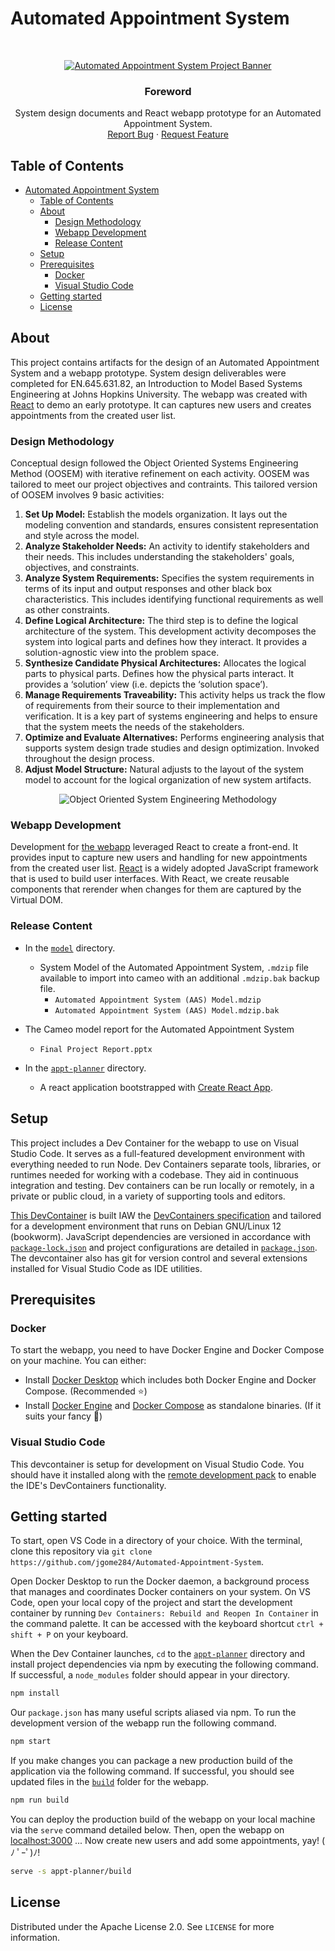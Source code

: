 # Automated Appointment System

<br />
<p align="center">
  <a href="https://github.com/jgome284/Automated-Appointment-System">
    <img src="resources/AAS-Banner.png" alt="Automated Appointment System Project Banner">
  </a>

  <h3 align="center">Foreword</h3>

  <p align="center">
    System design documents and React webapp prototype for an Automated Appointment System.
    <br />
    <a href="https://github.com/jgome284/Automated-Appointment-System/issues">Report Bug</a>
    ·
    <a href="https://github.com/jgome284/Automated-Appointment-System/issues">Request Feature</a>
  </p>
</p>

## Table of Contents

- [Automated Appointment System](#automated-appointment-system)
  - [Table of Contents](#table-of-contents)
  - [About](#about)
    - [Design Methodology](#design-methodology)
    - [Webapp Development](#webapp-development)
    - [Release Content](#release-content)
  - [Setup](#setup)
  - [Prerequisites](#prerequisites)
    - [Docker](#docker)
    - [Visual Studio Code](#visual-studio-code)
  - [Getting started](#getting-started)
  - [License](#license)

## About

This project contains artifacts for the design of an Automated Appointment System and a webapp prototype. System design deliverables were completed for EN.645.631.82, an Introduction to Model Based Systems Engineering at Johns Hopkins University. The webapp was created with [React](https://react.dev/) to demo an early prototype. It can captures new users and creates appointments from the created user list.

### Design Methodology

Conceptual design followed the Object Oriented Systems Engineering Method (OOSEM) with iterative refinement on each activity. OOSEM was tailored to meet our project objectives and contraints. This tailored version of OOSEM involves 9 basic activities:

1. **Set Up Model:** Establish the models organization. It lays out the modeling convention and standards, ensures consistent representation and style across the model.
1. **Analyze Stakeholder Needs:** An activity to identify stakeholders and their needs. This includes understanding the stakeholders' goals, objectives, and constraints.
1. **Analyze System Requirements:** Specifies the system requirements in terms of its input and output responses and other black box characteristics. This includes identifying functional requirements as well as other constraints.
1. **Define Logical Architecture:** The third step is to define the logical architecture of the system. This development activity decomposes the system into logical parts and defines how they interact. It provides a solution-agnostic view into the problem space.
1. **Synthesize Candidate Physical Architectures:** Allocates the logical parts to physical parts. Defines how the physical parts interact. It provides a ‘solution’ view (i.e. depicts the ‘solution space’).
1. **Manage Requirements Traveability:** This activity helps us track the flow of requirements from their source to their implementation and verification. It is a key part of systems engineering and helps to ensure that the system meets the needs of the stakeholders.
1. **Optimize and Evaluate Alternatives:** Performs engineering analysis that supports system design trade studies and design optimization. Invoked throughout the design process.
1. **Adjust Model Structure:** Natural adjusts to the layout of the system model to account for the logical organization of new system artifacts.

<p align="center">
  <img src="resources/Tailored_OOSEM.png" alt="Object Oriented System Engineering Methodology"/>
</p>

### Webapp Development

Development for [the webapp](./appt-planner/) leveraged React to create a front-end. It provides input to capture new users and handling for new appointments from the created user list. [React](https://react.dev/) is a widely adopted JavaScript framework that is used to build user interfaces. With React, we create reusable components that rerender when changes for them are captured by the Virtual DOM.

### Release Content

- In the [`model`](./model/) directory.
  - System Model of the Automated Appointment System, `.mdzip` file available to import into cameo with an additional `.mdzip.bak` backup file.
    - `Automated Appointment System (AAS) Model.mdzip`
    - `Automated Appointment System (AAS) Model.mdzip.bak`

- The Cameo model report for the Automated Appointment System
  - `Final Project Report.pptx`

- In the [`appt-planner`](./appt-planner/) directory.
  - A react application bootstrapped with [Create React App](https://github.com/facebook/create-react-app).

## Setup

This project includes a Dev Container for the webapp to use on Visual Studio Code. It serves as a full-featured development environment with everything needed to run Node. Dev Containers separate tools, libraries, or runtimes needed for working with a codebase. They aid in continuous integration and testing. Dev containers can be run locally or remotely, in a private or public cloud, in a variety of supporting tools and editors.

[This DevContainer](.devcontainer) is built IAW the [DevContainers specification](https://containers.dev/implementors/spec/) and tailored for a development environment that runs on Debian GNU/Linux 12 (bookworm). JavaScript dependencies are versioned in accordance with [`package-lock.json`](./appt-planner/package-lock.json) and project configurations are detailed in [`package.json`](./appt-planner/package.json). The devcontainer also has git for version control and several extensions installed for Visual Studio Code as IDE utilities.

<!-- PREREQUISITES -->
## Prerequisites

### Docker

To start the webapp, you need to have Docker Engine and Docker Compose on your machine. You can either:

- Install [Docker Desktop](https://www.docker.com/products/docker-desktop/) which includes both Docker Engine and Docker Compose. (Recommended ⭐)
- Install [Docker Engine](https://docs.docker.com/engine/install/binaries/) and [Docker Compose](https://docs.docker.com/compose/install/standalone/) as standalone binaries. (If it suits your fancy 🤵)

### Visual Studio Code

This devcontainer is setup for development on Visual Studio Code. You should have it installed along with the [remote development pack](https://marketplace.visualstudio.com/items?itemName=ms-vscode-remote.vscode-remote-extensionpack) to enable the IDE's DevContainers functionality.

<!-- GETTING STARTED -->
## Getting started

To start, open VS Code in a directory of your choice. With the terminal, clone this repository via `git clone https://github.com/jgome284/Automated-Appointment-System`.

Open Docker Desktop to run the Docker daemon, a background process that manages and coordinates Docker containers on your system. On VS Code, open your local copy of the project and start the development container by running `Dev Containers: Rebuild and Reopen In Container` in the command palette. It can be accessed with the keyboard shortcut `ctrl + shift + P` on your keyboard.

When the Dev Container launches, `cd` to the [`appt-planner`](./appt-planner/) directory and install project dependencies via npm by executing the following command. If successful, a `node_modules` folder should appear in your directory.

```sh
npm install
```

Our `package.json` has many useful scripts aliased via npm. To run the development version of the webapp run the following command.

```sh
npm start
```

If you make changes you can package a new production build of the application via the following command. If successful, you should see updated files in the [`build`](./appt-planner/build/) folder for the webapp.

```sh
npm run build
```

You can deploy the production build of the webapp on your local machine via the `serve` command detailed below. Then, open the webapp on [localhost:3000](http://localhost:3000) ... Now create new users and add some appointments, yay! ( ﾉ ﾟｰﾟ)ﾉ!

```sh
serve -s appt-planner/build
```

## License

Distributed under the Apache License 2.0. See `LICENSE` for more information.
